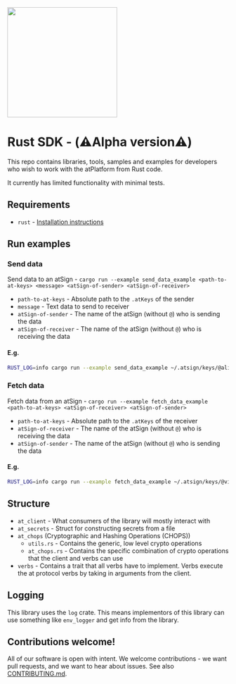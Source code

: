 <img width=250px src="https://atsign.dev/assets/img/atPlatform_logo_gray.svg?sanitize=true">

# Rust SDK - (⚠️Alpha version⚠️)
This repo contains libraries, tools, samples and examples for developers who wish to work with the atPlatform from Rust code.

It currently has limited functionality with minimal tests.

## Requirements
- `rust` - [Installation instructions](https://doc.rust-lang.org/book/ch01-01-installation.html)

## Run examples
### Send data
Send data to an atSign - `cargo run --example send_data_example <path-to-at-keys> <message> <atSign-of-sender> <atSign-of-receiver>`
- `path-to-at-keys` - Absolute path to the `.atKeys` of the sender
- `message` - Text data to send to receiver
- `atSign-of-sender` - The name of the atSign (without `@`) who is sending the data
- `atSign-of-receiver` - The name of the atSign (without `@`) who is receiving the data
#### E.g.
```sh 
RUST_LOG=info cargo run --example send_data_example ~/.atsign/keys/@aliens12_key.atKeys hello_there aliens12 virgogigantic64
```

### Fetch data
Fetch data from an atSign - `cargo run --example fetch_data_example <path-to-at-keys> <atSign-of-receiver> <atSign-of-sender>`
- `path-to-at-keys` - Absolute path to the `.atKeys` of the receiver
- `atSign-of-receiver` - The name of the atSign (without `@`) who is receiving the data
- `atSign-of-sender` - The name of the atSign (without `@`) who is sending the data
#### E.g.
```sh 
RUST_LOG=info cargo run --example fetch_data_example ~/.atsign/keys/@virgogigantic64_key.atKeys virgogigantic64 aliens12
```

## Structure
- `at_client` - What consumers of the library will mostly interact with
- `at_secrets` - Struct for constructing secrets from a file
- `at_chops` (Cryptographic and Hashing Operations (CHOPS))
    - `utils.rs` - Contains the generic, low level crypto operations
    - `at_chops.rs` - Contains the specific combination of crypto operations that the client and verbs can use
- `verbs` - Contains a trait that all verbs have to implement. Verbs execute the at protocol verbs by taking in arguments from the client.

## Logging
This library uses the `log` crate. This means implementors of this library can use something like `env_logger` and get info from the library.

## Contributions welcome!

All of our software is open with intent. We welcome contributions - we want pull requests, and we want to hear about issues. See also [CONTRIBUTING.md](CONTRIBUTING.md).
